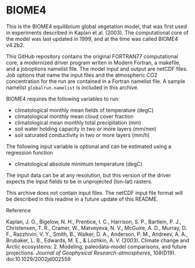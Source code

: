 # BIOME4

This is the BIOME4 equilibrium global vegetation model, that was first used in experiments described in Kaplan et al. (2003). The computational core of the model was last updated in 1999, and at the time was called BIOME4 v4.2b2. 

This GitHub repository contains the original FORTRAN77 computational core, a modernized driver program writen in Modern Fortran, a makefile, and a joboptions namelist file. The model input and output are netCDF files. Job options that name the input files and the atmospheric CO2 concentration for the run are contained in a Fortran namelist file. A sample namelist `globalrun.namelist` is included in this archive. 

BIOME4 requires the following variables to run:
- climatological monthly mean fields of temperature (degC)
- climatological monthly mean cloud cover fraction
- climatological mean monthly total precipitation (mm)
- soil water holding capacity in two or more layers (mm/mm)
- soil saturated conductivity in two or more layers (mm/h)

The following input variable is optional and can be estimated using a regression function
- climatological absolute minimum temperature (degC)

The input data can be at any resolution, but this version of the driver expects the input fields to be in unprojected (lon-lat) rasters.

This archive does not contain input files. The netCDF input file format will be described in this readme in a future update of this README.

Reference

Kaplan, J. O., Bigelow, N. H., Prentice, I. C., Harrison, S. P., Bartlein, P. J., Christensen, T. R., Cramer, W., Matveyeva, N. V., McGuire, A. D., Murray, D. F., Razzhivin, V. Y., Smith, B., Walker, D. A., Anderson, P. M., Andreev, A. A., Brubaker, L. B., Edwards, M. E., & Lozhkin, A. V. (2003). Climate change and Arctic ecosystems: 2. Modeling, paleodata-model comparisons, and future projections. _Journal of Geophysical Research-atmospheres_, 108(D19). doi:10.1029/2002jd002559
